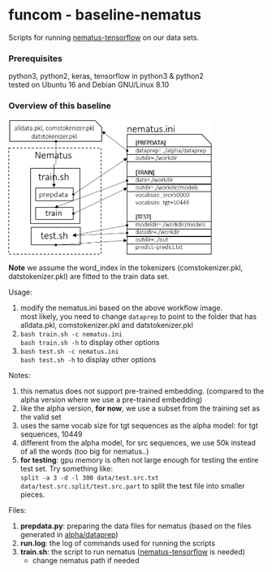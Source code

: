 # funcom - baseline-nematus

Scripts for running [nematus-tensorflow](https://github.com/EdinburghNLP/nematus/tree/tensorflow) on our data sets.

### Prerequisites
python3, python2, keras, tensorflow in python3 & python2\
tested on Ubuntu 16 and Debian GNU/Linux 8.10

### Overview of this baseline
<img src="workflow.png" width="400">

**Note** we assume the word_index in the tokenizers (comstokenizer.pkl, datstokenizer.pkl) are fitted to the train data set.

Usage:
1) modify the nematus.ini based on the above workflow image.\
   most likely, you need to change ```dataprep``` to point to the folder that has alldata.pkl, comstokenizer.pkl and datstokenizer.pkl
2) ```bash train.sh -c nematus.ini```\
   ```bash train.sh -h``` to display other options
3) ```bash test.sh -c nematus.ini```\
   ```bash test.sh -h``` to display other options

Notes:
1) this nematus does not support pre-trained embedding. (compared to the alpha version where we use a pre-trained embedding)
2) like the alpha version, **for now**, we use a subset from the training set as the valid set
3) uses the same vocab size for tgt sequences as the alpha model: for tgt sequences, 10449
4) different from the alpha model, for src sequences, we use 50k instead of all the words (too big for nematus..)
5) **for testing**: gpu memory is often not large enough for testing the entire test set. Try something like:\
```split -a 3 -d -l 300 data/test.src.txt data/test.src.split/test.src.part``` to split the test file into smaller pieces.

Files:
1) **prepdata.py**: preparing the data files for nematus (based on the files generated in [alpha/dataprep](https://github.com/mcmillco/funcom/tree/master/alpha/dataprep))
2) **run.log**: the log of commands used for running the scripts
3) **train.sh**: the script to run nematus ([nematus-tensorflow](https://github.com/EdinburghNLP/nematus/tree/tensorflow) is needed)
    * change nematus path if needed